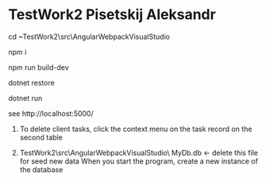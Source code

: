 # TestWork2  Pisetskij Aleksandr

cd ~TestWork2\src\AngularWebpackVisualStudio

npm i 

npm run build-dev

dotnet restore

dotnet run

see http://localhost:5000/

1) To delete client tasks, click the context menu on the task record on the second table

2) TestWork2\src\AngularWebpackVisualStudio\ MyDb.db  <- delete this file for seed new data
When you start the program, create a new instance of the database